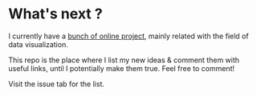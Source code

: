 # What's next ?

I currently have a [bunch of online project](https://www.yan-holtz.com), mainly related with the field of data visualization. 

This repo is the place where I list my new ideas & comment them with useful links, until I potentially make them true. Feel free to comment!

Visit the issue tab for the list.



